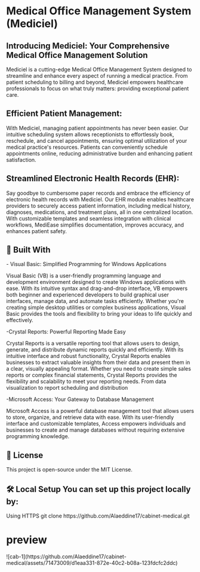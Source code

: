<h1> Medical Office Management System (Mediciel) </h1>

<h2> Introducing Mediciel: Your Comprehensive Medical Office Management Solution </h2>

Mediciel is a cutting-edge Medical Office Management System designed to streamline and enhance every aspect of running a medical practice. From patient scheduling to billing and beyond, Mediciel empowers healthcare professionals to focus on what truly matters: providing exceptional patient care.

<h2> Efficient Patient Management: </h2>
With Mediciel, managing patient appointments has never been easier. Our intuitive scheduling system allows receptionists to effortlessly book, reschedule, and cancel appointments, ensuring optimal utilization of your medical practice's resources. Patients can conveniently schedule appointments online, reducing administrative burden and enhancing patient satisfaction.

<h2> Streamlined Electronic Health Records (EHR): </h2>
Say goodbye to cumbersome paper records and embrace the efficiency of electronic health records with Mediciel. Our EHR module enables healthcare providers to securely access patient information, including medical history, diagnoses, medications, and treatment plans, all in one centralized location. With customizable templates and seamless integration with clinical workflows, MediEase simplifies documentation, improves accuracy, and enhances patient safety.

<h2> 🔧 Built With </h2>
- Visual Basic: Simplified Programming for Windows Applications

Visual Basic (VB) is a user-friendly programming language and development environment designed to create Windows applications with ease. With its intuitive syntax and drag-and-drop interface, VB empowers both beginner and experienced developers to build graphical user interfaces, manage data, and automate tasks efficiently. Whether you're creating simple desktop utilities or complex business applications, Visual Basic provides the tools and flexibility to bring your ideas to life quickly and effectively.

-Crystal Reports: Powerful Reporting Made Easy

Crystal Reports is a versatile reporting tool that allows users to design, generate, and distribute dynamic reports quickly and efficiently. With its intuitive interface and robust functionality, Crystal Reports enables businesses to extract valuable insights from their data and present them in a clear, visually appealing format. Whether you need to create simple sales reports or complex financial statements, Crystal Reports provides the flexibility and scalability to meet your reporting needs. From data visualization to report scheduling and distribution

-Microsoft Access: Your Gateway to Database Management

Microsoft Access is a powerful database management tool that allows users to store, organize, and retrieve data with ease. With its user-friendly interface and customizable templates, Access empowers individuals and businesses to create and manage databases without requiring extensive programming knowledge.

<h2>📜 License</h2>
This project is open-source under the MIT License.

<h2>🛠️ Local Setup You can set up this project locally by:</h2>
Using HTTPS git clone https://github.com/Alaeddine17/cabinet-medical.git

<h1> preview </h1>
![cab-1](https://github.com/Alaeddine17/cabinet-medical/assets/71473009/d1eaa331-872e-40c2-b08a-123fdcfc2ddc)

